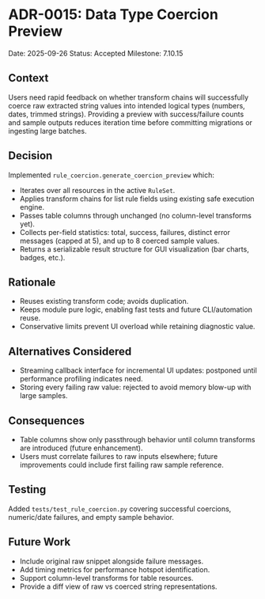 # ADR-0015: Data Type Coercion Preview

Date: 2025-09-26
Status: Accepted
Milestone: 7.10.15

## Context

Users need rapid feedback on whether transform chains will successfully coerce raw extracted string values into intended logical types (numbers, dates, trimmed strings). Providing a preview with success/failure counts and sample outputs reduces iteration time before committing migrations or ingesting large batches.

## Decision

Implemented `rule_coercion.generate_coercion_preview` which:

- Iterates over all resources in the active `RuleSet`.
- Applies transform chains for list rule fields using existing safe execution engine.
- Passes table columns through unchanged (no column-level transforms yet).
- Collects per-field statistics: total, success, failures, distinct error messages (capped at 5), and up to 8 coerced sample values.
- Returns a serializable result structure for GUI visualization (bar charts, badges, etc.).

## Rationale

- Reuses existing transform code; avoids duplication.
- Keeps module pure logic, enabling fast tests and future CLI/automation reuse.
- Conservative limits prevent UI overload while retaining diagnostic value.

## Alternatives Considered

- Streaming callback interface for incremental UI updates: postponed until performance profiling indicates need.
- Storing every failing raw value: rejected to avoid memory blow-up with large samples.

## Consequences

- Table columns show only passthrough behavior until column transforms are introduced (future enhancement).
- Users must correlate failures to raw inputs elsewhere; future improvements could include first failing raw sample reference.

## Testing

Added `tests/test_rule_coercion.py` covering successful coercions, numeric/date failures, and empty sample behavior.

## Future Work

- Include original raw snippet alongside failure messages.
- Add timing metrics for performance hotspot identification.
- Support column-level transforms for table resources.
- Provide a diff view of raw vs coerced string representations.

